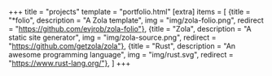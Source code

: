 +++
title = "projects"
template = "portfolio.html"
[extra]
items = [
    {title = "*folio", description = "A Zola template", img = "img/zola-folio.png", redirect = "https://github.com/evjrob/zola-folio"},
    {title = "Zola", description = "A static site generator", img = "img/zola-source.png", redirect = "https://github.com/getzola/zola"},
    {title = "Rust", description = "An awesome programming language", img = "img/rust.svg", redirect = "https://www.rust-lang.org/"},
]
+++
